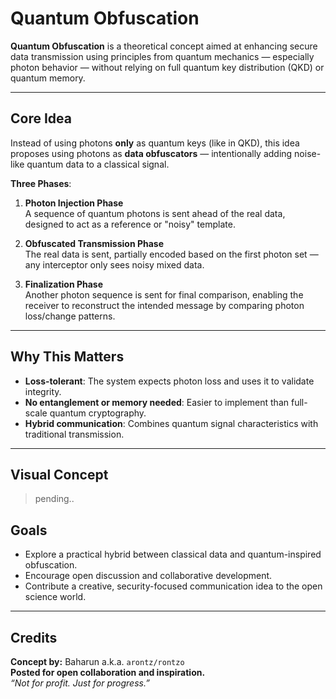 # Quantum Obfuscation

**Quantum Obfuscation** is a theoretical concept aimed at enhancing secure data transmission using principles from quantum mechanics — especially photon behavior — without relying on full quantum key distribution (QKD) or quantum memory.

---

## Core Idea

Instead of using photons **only** as quantum keys (like in QKD), this idea proposes using photons as **data obfuscators** — intentionally adding noise-like quantum data to a classical signal.

**Three Phases**:

1. **Photon Injection Phase**  
   A sequence of quantum photons is sent ahead of the real data, designed to act as a reference or "noisy" template.

2. **Obfuscated Transmission Phase**  
   The real data is sent, partially encoded based on the first photon set — any interceptor only sees noisy mixed data.

3. **Finalization Phase**  
   Another photon sequence is sent for final comparison, enabling the receiver to reconstruct the intended message by comparing photon loss/change patterns.

---

## Why This Matters

- **Loss-tolerant**: The system expects photon loss and uses it to validate integrity.
- **No entanglement or memory needed**: Easier to implement than full-scale quantum cryptography.
- **Hybrid communication**: Combines quantum signal characteristics with traditional transmission.

---

## Visual Concept

> pending..

## Goals

- Explore a practical hybrid between classical data and quantum-inspired obfuscation.
- Encourage open discussion and collaborative development.
- Contribute a creative, security-focused communication idea to the open science world.

---

## Credits

**Concept by:** Baharun a.k.a. `arontz/rontzo`  
**Posted for open collaboration and inspiration.**  
*“Not for profit. Just for progress.”*

